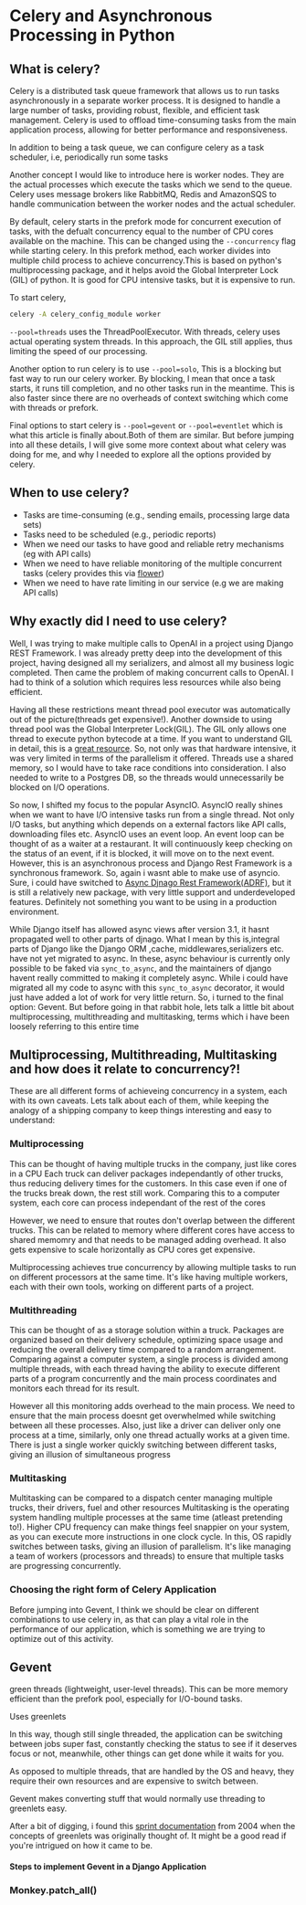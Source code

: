 # Celery and Asynchronous Processing in Python

## What is celery?

Celery is a distributed task queue framework that allows us to run tasks asynchronously in a separate worker process. It is designed to handle a large number of tasks, providing robust, flexible, and efficient task management. Celery is used to offload time-consuming tasks from the main application process, allowing for better performance and responsiveness.

In addition to being a task queue, we can configure celery as a task scheduler, i.e, periodically run some tasks

Another concept I would like to introduce here is worker nodes. They are the actual processes which execute the tasks which we send to the queue. Celery uses message brokers like RabbitMQ, Redis and AmazonSQS to handle communication between the worker nodes and the actual scheduler.

By default, celery starts in the prefork mode for concurrent execution of tasks, with the defualt concurrency equal to the number of CPU cores available on the machine. This can be changed using the `--concurrency` flag while starting celery. In this prefork method, each worker divides into multiple child process to achieve concurrency.This is based on python's multiprocessing package, and it helps avoid the Global Interpreter Lock (GIL) of python. It is good for CPU intensive tasks, but it is expensive to run.

To start celery,

```sh
celery -A celery_config_module worker
```

`--pool=threads` uses the ThreadPoolExecutor. With threads, celery uses actual operating system threads. In this approach, the GIL still applies, thus limiting the speed of our processing.

Another option to run celery is to use `--pool=solo`, This is a blocking but fast way to run our celery worker. By blocking, I mean that once a task starts, it runs till completion, and no other tasks run in the meantime. This is also faster since there are no overheads of context switching which come with threads or prefork.

Final options to start celery is `--pool=gevent` or `--pool=eventlet` which is what this article is finally about.Both of them are similar. But before jumping into all these details, I will give some more context about what celery was doing for me, and why I needed to explore all the options provided by celery.

## When to use celery?

- Tasks are time-consuming (e.g., sending emails, processing large data sets)
- Tasks need to be scheduled (e.g., periodic reports)
- When we need our tasks to have good and reliable retry mechanisms (eg with API calls)
- When we need to have reliable monitoring of the multiple concurrent tasks (celery provides this via [flower](https://flower.readthedocs.io/en/latest/))
- When we need to have rate limiting in our service (e.g we are making API calls)

## Why exactly did I need to use celery?

Well, I was trying to make multiple calls to OpenAI in a project using Django REST Framework. I was already pretty deep into the development of this project, having designed all my serializers, and almost all my business logic completed. Then came the problem of making concurrent calls to OpenAI. I had to think of a solution which requires less resources while also being efficient.

Having all these restrictions meant thread pool executor was automatically out of the picture(threads get expensive!). Another downside to using thread pool was the Global Interpreter Lock(GIL). The GIL only allows one thread to execute python bytecode at a time. If you want to understand GIL in detail, this is a [great resource](http://www.dabeaz.com/python/UnderstandingGIL.pdf).
So, not only was that hardware intensive, it was very limited in terms of the parallelism it offered. Threads use a shared memory, so I would have to take race conditions into consideration. I also needed to write to a Postgres DB, so the threads would unnecessarily be blocked on I/O operations.

So now, I shifted my focus to the popular AsyncIO. AsyncIO really shines when we want to have I/O intensive tasks run from a single thread. Not only I/O tasks, but anything which depends on a external factors like API calls, downloading files etc. AsyncIO uses an event loop. An event loop can be thought of as a waiter at a restaurant. It will continuously keep checking on the status of an event, if it is blocked, it will move on to the next event. However, this is an asynchronous process and Django Rest Framework is a synchronous framework. So, again i wasnt able to make use of asyncio. Sure, i could have switched to [Async Djnago Rest Framework(ADRF)](https://github.com/em1208/adrf), but it is still a relatively new package, with very little support and underdeveloped features. Definitely not something you want to be using in a production environment.

While Django itself has allowed async views after version 3.1, it hasnt propagated well to other parts of djnago. What I mean by this is,integral parts of Django like the Django ORM ,cache, middlewares,serializers etc. have not yet migrated to async.
In these, async behaviour is currently only possible to be faked via `sync_to_async`, and the maintainers of django havent really committed to making it completely async. While i could have migrated all my code to async with this `sync_to_async` decorator, it would just have added a lot of work for very little return. So, i turned to the final option: Gevent. But before going in that rabbit hole, lets talk a little bit about multiprocessing, multithreading and multitasking, terms which i have been loosely referring to this entire time

## Multiprocessing, Multithreading, Multitasking and how does it relate to concurrency?!

These are all different forms of achieveing concurrency in a system, each with its own caveats. Lets talk about each of them, while keeping the analogy of a shipping company to keep things interesting and easy to understand:

### Multiprocessing

This can be thought of having multiple trucks in the company, just like cores in a CPU
Each truck can deliver packages independantly of other trucks, thus reducing delivery times for the customers. In this case even if one of the trucks break down, the rest still work.
Comparing this to a computer system, each core can process independant of the rest of the cores

However, we need to ensure that routes don't overlap between the different trucks. This can be related to memory where different cores have access to shared memomry and that needs to be managed adding overhead.
It also gets expensive to scale horizontally as CPU cores get expensive.

Multiprocessing achieves true concurrency by allowing multiple tasks to run on different processors at the same time. It's like having multiple workers, each with their own tools, working on different parts of a project.

### Multithreading

This can be thought of as a storage solution within a truck. Packages are organized based on their delivery schedule, optimizing space usage and reducing the overall delivery time compared to a random arrangement.
Comparing against a computer system, a single process is divided among multiple threads, with each thread having the ability to execute different parts of a program concurrently and the main process coordinates and monitors each thread for its result.

However all this monitoring adds overhead to the main process. We need to ensure that the main process doesnt get overwhelmed while switching between all these processes.
Also, just like a driver can deliver only one process at a time, similarly, only one thread actually works at a given time. There is just a single worker quickly switching between different tasks, giving an illusion of simultaneous progress

### Multitasking

Multitasking can be compared to a dispatch center managing multiple trucks, their drivers, fuel and other resources
Multitasking is the operating system handling multiple processes at the same time (atleast pretending to!). Higher CPU frequency can make things feel snappier on your system, as you can execute more instructions in one clock cycle.
In this, OS rapidly switches between tasks, giving an illusion of parallelism. It's like managing a team of workers (processors and threads) to ensure that multiple tasks are progressing concurrently.

### Choosing the right form of Celery Application

Before jumping into Gevent, I think we should be clear on different combinations to use celery in, as that can play a vital role in the performance of our application, which is something we are trying to optimize out of this activity.

## Gevent

green threads (lightweight, user-level threads). This can be more memory efficient than the prefork pool, especially for I/O-bound tasks.

Uses greenlets

In this way, though still single threaded, the application can be switching between jobs super fast, constantly checking the status to see if it deserves focus or not, meanwhile, other things can get done while it waits for you.

As opposed to multiple threads, that are handled by the OS and heavy, they require their own resources and are expensive to switch between.

Gevent makes converting stuff that would normally use threading to greenlets easy.

After a bit of digging, i found this [sprint documentation](http://www.stackless.com/pipermail/stackless-dev/2004-March/000022.html) from 2004 when the concepts of greenlets was originally thought of. It might be a good read if you're intrigued on how it came to be.

#### Steps to implement Gevent in a Django Application

### Monkey.patch_all()